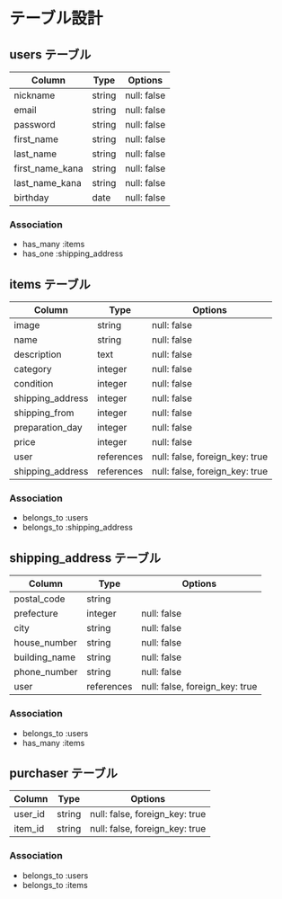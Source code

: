 # テーブル設計

## users テーブル

| Column          | Type   | Options     |
| --------------- | ------ | ----------- |
| nickname        | string | null: false |
| email           | string | null: false |
| password        | string | null: false |
| first_name      | string | null: false |
| last_name       | string | null: false |
| first_name_kana | string | null: false |
| last_name_kana  | string | null: false |
| birthday        | date   | null: false |


### Association

- has_many :items
- has_one :shipping_address

## items テーブル

| Column            | Type       | Options                        |
| ----------------- | ---------- | ------------------------------ |
| image             | string     | null: false                    |
| name              | string     | null: false                    |
| description       | text       | null: false                    |
| category          | integer    | null: false                    |
| condition         | integer    | null: false                    |
| shipping_address  | integer    | null: false                    |
| shipping_from     | integer    | null: false                    |
| preparation_day   | integer    | null: false                    |
| price             | integer    | null: false                    |
| user              | references | null: false, foreign_key: true |
| shipping_address  | references | null: false, foreign_key: true |


### Association

- belongs_to :users
- belongs_to :shipping_address

## shipping_address テーブル

| Column        | Type       | Options                        |
| ------------- | ---------- | ------------------------------ |
| postal_code   | string     |                                |
| prefecture    | integer    | null: false                    |
| city          | string     | null: false                    |
| house_number  | string     | null: false                    |
| building_name | string     | null: false                    |
| phone_number  | string     | null: false                    |
| user          | references | null: false, foreign_key: true |

### Association

- belongs_to :users
- has_many :items

## purchaser テーブル

| Column  | Type   | Options                        |
| ------- | ------ | ------------------------------ |
| user_id | string | null: false, foreign_key: true |
| item_id | string | null: false, foreign_key: true |

### Association

- belongs_to :users
- belongs_to :items